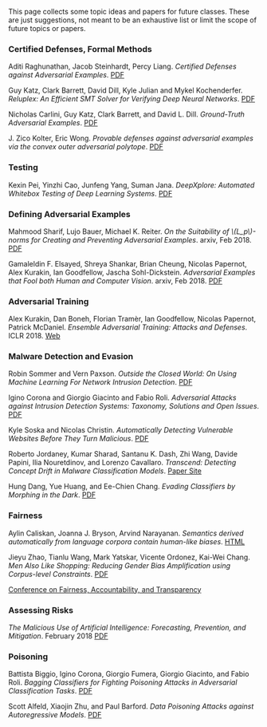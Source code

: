 This page collects some topic ideas and papers for future classes.
These are just suggestions, not meant to be an exhaustive list or limit the scope of future topics or papers.

### Certified Defenses, Formal Methods

Aditi Raghunathan, Jacob Steinhardt, Percy Liang. _Certified Defenses against Adversarial Examples_. [PDF](https://arxiv.org/abs/1801.09344)

Guy Katz, Clark Barrett, David Dill, Kyle Julian and Mykel Kochenderfer. _Reluplex: An Efficient SMT Solver for Verifying Deep Neural Networks_. [PDF](https://arxiv.org/pdf/1702.01135.pdf)

Nicholas Carlini, Guy Katz, Clark Barrett, and David L. Dill. _Ground-Truth Adversarial Examples_. [PDF](https://arxiv.org/pdf/1709.10207.pdf)

J. Zico Kolter, Eric Wong. _Provable defenses against adversarial examples via the convex outer adversarial polytope_. [PDF](https://arxiv.org/abs/1711.00851)

### Testing

Kexin Pei, Yinzhi Cao, Junfeng Yang, Suman Jana. _DeepXplore: Automated Whitebox Testing of Deep Learning Systems_. [PDF](https://arxiv.org/abs/1705.06640)

### Defining Adversarial Examples

Mahmood Sharif, Lujo Bauer, Michael K. Reiter. _On the Suitability of \\(L_p\\)-norms for Creating and Preventing Adversarial Examples_. arxiv, Feb 2018. [PDF](https://arxiv.org/abs/1802.09653)

Gamaleldin F. Elsayed, Shreya Shankar, Brian Cheung, Nicolas Papernot, Alex Kurakin, Ian Goodfellow, Jascha Sohl-Dickstein. _Adversarial Examples that Fool both Human and Computer Vision_. arxiv, Feb 2018. [PDF](https://arxiv.org/abs/1802.08195)

### Adversarial Training

Alex Kurakin, Dan Boneh, Florian Tramèr, Ian Goodfellow, Nicolas Papernot, Patrick McDaniel. _Ensemble Adversarial Training: Attacks and Defenses_. ICLR 2018. [Web](https://research.google.com/pubs/pub46638.html)

### Malware Detection and Evasion

Robin Sommer and Vern Paxson. _Outside the Closed World: On Using Machine Learning For Network Intrusion Detection_. [PDF](https://oaklandsok.github.io/papers/sommer2010.pdf)

Igino Corona and Giorgio Giacinto and Fabio Roli. _Adversarial Attacks against Intrusion Detection
Systems: Taxonomy, Solutions and Open Issues_. [PDF](http://pralab.diee.unica.it/sites/default/files/Corona-INS2013.pdf)

Kyle Soska and Nicolas Christin. _Automatically Detecting Vulnerable Websites Before They Turn Malicious_. [PDF](https://www.andrew.cmu.edu/user/nicolasc/publications/SC-USENIXSec14.pdf)

Roberto Jordaney, Kumar Sharad, Santanu K. Dash, Zhi Wang, Davide Papini, Ilia Nouretdinov, and Lorenzo Cavallaro. _Transcend: Detecting Concept Drift in Malware Classification Models_. [Paper Site](https://www.usenix.org/conference/usenixsecurity17/technical-sessions/presentation/jordaney)

Hung Dang, Yue Huang, and Ee-Chien Chang. _Evading Classifiers by Morphing in the Dark_. [PDF](https://acmccs.github.io/papers/p119-dangA.pdf)

### Fairness

Aylin Caliskan, Joanna J. Bryson, Arvind Narayanan. _Semantics derived automatically from language corpora contain human-like biases_. [HTML](http://science.sciencemag.org/content/356/6334/183.full)

Jieyu Zhao, Tianlu Wang, Mark Yatskar, Vicente Ordonez, Kai-Wei Chang. _Men Also Like Shopping:
Reducing Gender Bias Amplification using Corpus-level Constraints_. [PDF](https://arxiv.org/pdf/1707.09457.pdf)

[Conference on Fairness, Accountability, and 
Transparency](https://fatconference.org/2018/program.html)

### Assessing Risks

_The Malicious Use of Artificial Intelligence: Forecasting, Prevention, and Mitigation_. February 2018
[PDF](https://www.eff.org/files/2018/02/20/malicious_ai_report_final.pdf)

### Poisoning

Battista Biggio, Igino Corona, Giorgio Fumera, Giorgio Giacinto, and
Fabio Roli. _Bagging Classifiers for Fighting Poisoning Attacks in
Adversarial Classification
Tasks_. [PDF](http://192.167.131.140/sites/default/files/biggio11-mcs.pdf)

Scott Alfeld, Xiaojin Zhu, and Paul Barford.  _Data Poisoning Attacks
against Autoregressive
Models_. [PDF](http://www.aaai.org/ocs/index.php/AAAI/AAAI16/paper/download/12049/11758)
